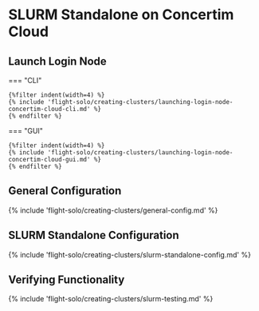 # SLURM Standalone on Concertim Cloud

## Launch Login Node

=== "CLI"
    
    {%filter indent(width=4) %}
    {% include 'flight-solo/creating-clusters/launching-login-node-concertim-cloud-cli.md' %}
    {% endfilter %}

=== "GUI" 

    {%filter indent(width=4) %}
    {% include 'flight-solo/creating-clusters/launching-login-node-concertim-cloud-gui.md' %}
    {% endfilter %}

## General Configuration

{% include 'flight-solo/creating-clusters/general-config.md' %}

## SLURM Standalone Configuration

{% include 'flight-solo/creating-clusters/slurm-standalone-config.md' %}

## Verifying Functionality

{% include 'flight-solo/creating-clusters/slurm-testing.md' %}
